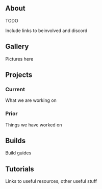 ## About

TODO

Include links to beinvolved and discord

## Gallery

Pictures here

## Projects

### Current

What we are working on

### Prior

Things we have worked on

## Builds

Build guides

## Tutorials

Links to useful resources, other useful stuff

